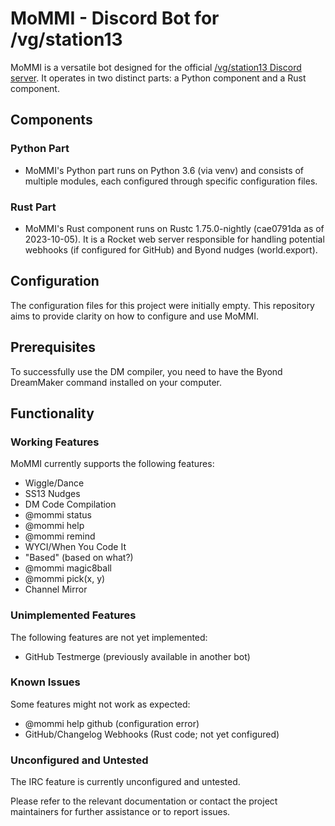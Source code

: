 # MoMMI - Discord Bot for /vg/station13

MoMMI is a versatile bot designed for the official [/vg/station13 Discord server](http://ss13.moe/). It operates in two distinct parts: a Python component and a Rust component.

## Components

### Python Part

- MoMMI's Python part runs on Python 3.6 (via venv) and consists of multiple modules, each configured through specific configuration files.

### Rust Part

- MoMMI's Rust component runs on Rustc 1.75.0-nightly (cae0791da as of 2023-10-05). It is a Rocket web server responsible for handling potential webhooks (if configured for GitHub) and Byond nudges (world.export).

## Configuration

The configuration files for this project were initially empty. This repository aims to provide clarity on how to configure and use MoMMI.

## Prerequisites

To successfully use the DM compiler, you need to have the Byond DreamMaker command installed on your computer.

## Functionality

### Working Features

MoMMI currently supports the following features:

- Wiggle/Dance
- SS13 Nudges
- DM Code Compilation
- @mommi status
- @mommi help
- @mommi remind
- WYCI/When You Code It
- "Based" (based on what?)
- @mommi magic8ball
- @mommi pick(x, y)
- Channel Mirror

### Unimplemented Features

The following features are not yet implemented:

- GitHub Testmerge (previously available in another bot)

### Known Issues

Some features might not work as expected:

- @mommi help github (configuration error)
- GitHub/Changelog Webhooks (Rust code; not yet configured)

### Unconfigured and Untested

The IRC feature is currently unconfigured and untested.

Please refer to the relevant documentation or contact the project maintainers for further assistance or to report issues.
